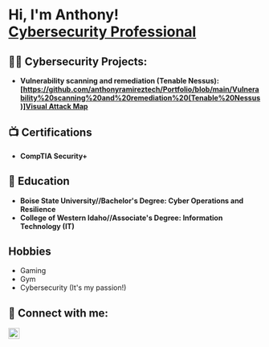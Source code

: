 <h1>Hi, I'm Anthony! <br/><a  <a href="https://www.linkedin.com/in/anthony-ramirez-cyber-security-professional/">Cybersecurity Professional</a></h1>

<h2>👨‍💻 Cybersecurity Projects:</h2>

- <b>Vulnerability scanning and remediation (Tenable Nessus): [https://github.com/anthonyramireztech/Portfolio/blob/main/Vulnerability%20scanning%20and%20remediation%20(Tenable%20Nessus)]<a href="https://github.com/anthonyramireztech/Portfolio/blob/main/Vulnerability%20scanning%20and%20remediation%20(Tenable%20Nessus)">Visual Attack Map</a></b>


<h2>📺 Certifications</h2>

- <b>CompTIA Security+</b>

<h2>🏫 Education</h2>

- <b>Boise State University//Bachelor's Degree: Cyber Operations and Resilience</b>
- <b>College of Western Idaho//Associate's Degree: Information Technology (IT) </b>

<h2>Hobbies</h2>

- Gaming
- Gym
- Cybersecurity (It's my passion!)

<h2> 🤳 Connect with me:</h2>

[<img align="left" alt="JoshMadakor | LinkedIn" width="22px" src="https://cdn.jsdelivr.net/npm/simple-icons@v3/icons/linkedin.svg" />][linkedin]


[linkedin]: https://www.linkedin.com/in/anthony-ramirez-cyber-security-professional/

<!---
anthonyramireztech/anthonyramireztech is a ✨ special ✨ repository because its `README.md` (this file) appears on your GitHub profile.
You can click the Preview link to take a look at your changes.
--->
